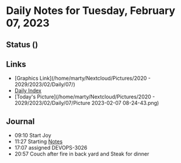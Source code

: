 # Daily Notes for Tuesday, February 07, 2023

## Status ()

## Links
*   [Graphics Link](/home/marty/Nextcloud/Pictures/2020 - 2029/2023/02/Daily/07/)
*   [Daily Index](./diary.md)
*   [Today's Picture](/home/marty/Nextcloud/Pictures/2020 - 2029/2023/02/Daily/07/Picture 2023-02-07 08-24-43.png)

## Journal
- 09:10 Start Joy
- 11:27 Starting [Notes](Notes.md)
- 17:07 assigned DEVOPS-3026
- 20:57 Couch after fire in back yard and Steak for dinner
